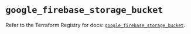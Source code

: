 # `google_firebase_storage_bucket`

Refer to the Terraform Registry for docs: [`google_firebase_storage_bucket`](https://registry.terraform.io/providers/hashicorp/google-beta/6.46.0/docs/resources/google_firebase_storage_bucket).

